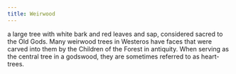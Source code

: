 ```yaml
---
title: Weirwood
---
```


a large tree with white bark and red leaves and sap, considered sacred to the Old Gods. Many weirwood trees in Westeros have faces that were carved into them by the Children of the Forest in antiquity. When serving as the central tree in a godswood, they are sometimes referred to as heart-trees.


